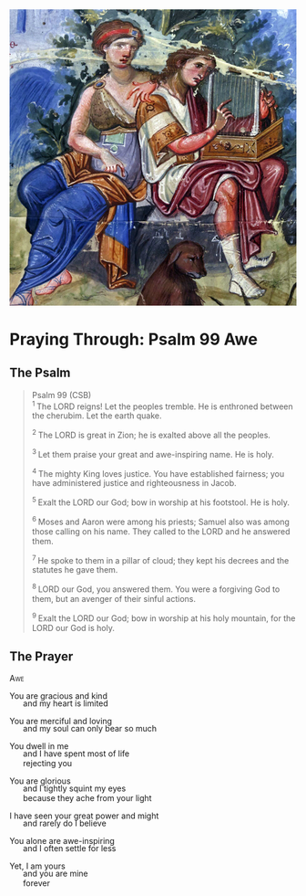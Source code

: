 <img class="intro-right" src="../images/art-paris-psalter.jpg">

<style>
  li {list-style-type: none;}
  p + ul {
    margin-top: -18px;
}
</style>

# Praying Through: Psalm 99 Awe

## The Psalm

>Psalm 99 (CSB)  
><sup> 1  </sup>The LORD reigns! Let the peoples tremble. He is enthroned between the cherubim. Let the earth quake. 
>
><sup> 2  </sup>The LORD is great in Zion; he is exalted above all the peoples. 
>
><sup> 3  </sup>Let them praise your great and awe-inspiring name. He is holy. 
>
><sup> 4  </sup>The mighty King loves justice. You have established fairness; you have administered justice and righteousness in Jacob. 
>
><sup> 5  </sup>Exalt the LORD our God; bow in worship at his footstool. He is holy. 
>
><sup> 6  </sup>Moses and Aaron were among his priests; Samuel also was among those calling on his name. They called to the LORD and he answered them. 
>
><sup> 7  </sup>He spoke to them in a pillar of cloud; they kept his decrees and the statutes he gave them. 
>
><sup> 8  </sup>LORD our God, you answered them. You were a forgiving God to them, but an avenger of their sinful actions. 
>
><sup> 9  </sup>Exalt the LORD our God; bow in worship at his holy mountain, for the LORD our God is holy.

## The Prayer

<div style="font-variant: small-caps;">
Awe
</div>

You are gracious and kind
* and my heart is limited

You are merciful and loving
* and my soul can only bear so much

You dwell in me
* and I have spent most of life
* rejecting you

You are glorious
* and I tightly squint my eyes
* because they ache from your light

I have seen your great power and might
* and rarely do I believe

You alone are awe-inspiring
* and I often settle for less

Yet, I am yours
* and you are mine
* forever
